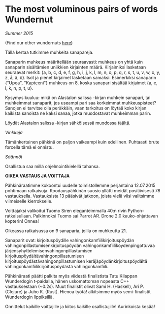 # The most voluminous pairs of words Wundernut

*Summer 2015*

(Find our other wundernuts [here](https://github.com/wunderdogsw/wunderpahkinas))

Tällä kertaa tutkimme muhkeita sanapareja.

Sanaparin muhkeus määritellään seuraavasti: muhkeus on yhtä kuin sanaparin sisältämien uniikkien kirjainten määrä. Kirjaimiksi lasketaan seuraavat merkit: {a, b, c, d, e, f, g, h, i, j, k, l, m, n, o, p, q, r, s, t, u, v, w, x, y, z, å, ä, ö}. Isot ja pienet kirjaimet lasketaan samaksi. Esimerkiksi sanaparin {"Upea", "Kapteeni"} muhkeus on 8, koska sanapari sisältää kirjaimet {a, e, i, k, n, p, t, u}.

Kysymys kuuluu: mikä on Alastalon salissa -kirjan muhkein sanapari, tai muhkeimmat sanaparit, jos useampi pari saa korkeimmat muhkeuspisteet? Sanojen ei tarvitse olla peräkkäin, vaan tarkoitus on löytää koko kirjan kaikista sanoista ne kaksi sanaa, jotka muodostavat muhkeimman parin.

Löydät Alastalon salissa -kirjan sähköisessä muodossa [täältä](https://kirja.elisa.fi/ekirja/alastalon-salissa).

*Vinkkejä*

Tämänkertainen pähkinä on paljon vaikeampi kuin edellinen. Puhtaasti brute forcella tämä ei onnistu.

*Säännöt*

Osallistua saa millä ohjelmointikielellä tahansa.


**OIKEA VASTAUS JA VOITTAJA**

Pähkinäraatimme kokoontui uudelle toimistollemme perjantaina 12.07.2015 pohtimaan ratkaisuja. Koodauspähkinän suosio yllätti meidät positiivisesti 78 vastauksella. Vastauksista 13 pääsivät jatkoon, joista vielä viisi valitsimme viimeiselle kierrokselle.

Voittajaksi valikoitui Tuomo Siren eleganteimmalla 40:n rivin Python-ratkaisullaan. Palkinnoksi Tuomo sai Parrot AR. Drone 2.0 kauko-ohjattavan kopterin! Onnea!

Oikeassa ratkaisussa on 9 sanaparia, joilla on muhkeutta 21.

Sanaparit ovat: kirjoituspöydille vahingonkamfiilikirjoituspöydän vahingonpillastumisenkirjoituspöydän vahingonkamfiiliköydenpingottuvaa järjensyhyttelemisenvahingonpillastumisen kirjoituspöydältävahingonpillastumisen kirjoituspöydästävahingonpillastumisen keräjäpöydänkirjoituspöydältä vahingonkamfiilikirjoituspöydästä vahingonkamfiili.

Pähkinäraati päätti palkita myös viidestä finalistista Tatu Kilappan Wunderdogin t-paidalla, hänen uskomattoman nopeasta C++ vastauksestaan (~0.2s). Muut finalistit olivat Sami H. (Haskell), Ari P. (Clojure) ja Juho K. (Rust). Hienoa työtä!
alkitsimme myös semi-finalistit Wunderdogin lippiksillä.


Onnittelut kaikille voittajille ja kiitos kaikille osallistujille! Aurinkoista kesää!
